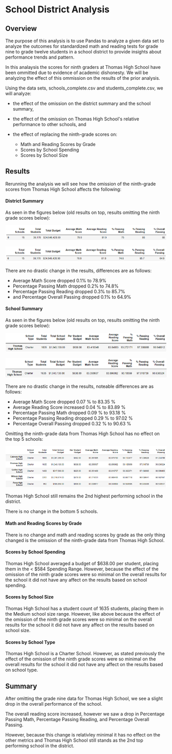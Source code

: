 # School District Analysis

## Overview 
The purpose of this analysis is to use Pandas to analyze a given data set to analyze the outcomes for standardized math and reading tests for grade nine to grade twelve students in a school district to provide insights about performance trends and pattern. 

In this analaysis the scores for ninth graders at Thomas High School have been ommitted due to evidence of academic dishonesty. We will be analyzing the effect of this ommission on the results of the prior analysis.

Using the data sets, schools_complete.csv and students_complete.csv, we will analyze:

- the effect of the omission on the district summary and the school summary,
- the effect of the omission on Thomas High School's relative performance to other schools, and
- the effect of replacing the ninth-grade scores on:

  - Math and Reading Scores by Grade
  - Scores by School Spending
  - Scores by School Size

## Results 
Rerunning the analysis we will see how the omission of the ninth-grade scores from Thomas High School affects the following:

#### District Summary
As seen in the figures below (old results on top, results omitting the ninth grade scores below):

<p align="center">
<img src=https://github.com/smanowar/school_district_analysis/blob/main/visuals/district_summary_old.PNG> 
</p>
<p align="center">
<img src=https://github.com/smanowar/school_district_analysis/blob/main/visuals/district_summary_new.PNG> 
</p>

There are no drastic change in the results, differences are as follows: 

- Average Math Score dropped 0.1% to 78.9%
- Percentage Passing Math dropped 0.2% to 74.8% 
- Percentage Passing Reading dropped 0.3% to 85.7%
- and Percentage Overall Passing dropped 0.1% to 64.9%

#### School Summary 
As seen in the figures below (old results on top, results omitting the ninth grade scores below):

<p align="center">
<img src=https://github.com/smanowar/school_district_analysis/blob/main/visuals/thomas_high_school_old.PNG> 
</p>
<p align="center">
<img src=https://github.com/smanowar/school_district_analysis/blob/main/visuals/thomas_high_school_new.PNG> 
</p>

There are no drastic change in the results, noteable differences are as follows:

- Average Math Score dropped 0.07 % to 83.35 %
- Average Reading Score increased 0.04 % to 83.89 %
- Percentage Passing Math dropped 0.09 % to 93.18 %
- Percentage Passing Reading dropped 0.29 % to 97.02 %
- Percentage Overall Passing dropped 0.32 % to 90.63 %

Omitting the ninth-grade data from Thomas High School has no effect on the top 5 schools:

<p align="center">
<img src=https://github.com/smanowar/school_district_analysis/blob/main/visuals/top_schools_new.PNG> 
</p>

Thomas High School still remains the 2nd highest performing school in the district.

There is no change in the bottom 5 schools.

#### Math and Reading Scores by Grade 

There is no change and math and reading scores by grade as the only thing changed is the omission of the ninth-grade data from Thomas High School.

#### Scores by School Spending 

Thomas High School averaged a budget of $638.00 per student, placing them in the < $584 Spending Range. However, because the effect of the omission of the ninth grade scores were so minimal on the overall results for the school it did not have any affect on the results based on school spending.

#### Scores by School Size 

Thomas High School has a student count of 1635 students, placing them in the Medium school size range. However, like above because the effect of the omission of the ninth grade scores were so minimal on the overall results for the school it did not have any affect on the results based on school size.

#### Scores by School Type 

Thomas High School is a Charter School. However, as stated previously the effect of the omission of the ninth grade scores were so minimal on the overall results for the school it did not have any affect on the results based on school type.

## Summary

After omitting the grade nine data for Thomas High School, we see a slight drop in the overall performance of the school. 

The overall reading score increased, however we saw a drop in Percentage Passing Math, Percentage Passing Reading, and Percentage Overall Passing.

However, because this change is relativley minimal it has no effect on the other metrics and Thomas High School still stands as the 2nd top performing school in the district.
